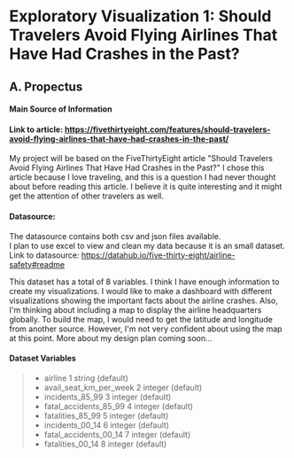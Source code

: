 # Exploratory Visualization 1: Should Travelers Avoid Flying Airlines That Have Had Crashes in the Past?

## A. Propectus

#### Main Source of Information
#### Link to article: https://fivethirtyeight.com/features/should-travelers-avoid-flying-airlines-that-have-had-crashes-in-the-past/

My project will be based on the FiveThirtyEight article "Should Travelers Avoid Flying Airlines That Have Had Crashes in the Past?" I chose this article because I love traveling, and this is a question I had never thought about before reading this article. I believe it is quite interesting and it might get the attention of other travelers as well. 

#### Datasource:
The datasource contains both csv and json files available.<br>
I plan to use excel to view and clean my data because it is an small dataset.
Link to datasource: https://datahub.io/five-thirty-eight/airline-safety#readme

This dataset has a total of 8 variables. I think I have enough information to create my visualizations. I would like to make a dashboard with different visualizations showing the important facts about the airline crashes. Also, I'm thinking about including a map to display the airline headquarters globally. To build the map, I would need to get the latitude and longitude from another source. However,  I'm not very confident about using the map at this point. More about my design plan coming soon...

#### Dataset Variables

> - airline	1	string (default)	
> - avail_seat_km_per_week	2	integer (default)	
> - incidents_85_99	3	integer (default)	
> - fatal_accidents_85_99	4	integer (default)	
> - fatalities_85_99	5	integer (default)	
> - incidents_00_14	6	integer (default)	
> - fatal_accidents_00_14	7	integer (default)	
> - fatalities_00_14	8	integer (default)	

